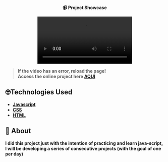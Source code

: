 <strong><div align="center">
 📹 Project Showcase

  <video src="https://github.com/LuckxSz/Weather-App-9/assets/135531180/e759719a-06fd-43d0-838d-d72fd78a1bb6">
</div>






> **If the video has an error, reload the page!**<br>
> Access the online project here  **[AQUI]( https://luckxsz.github.io/Weather-App-9/)**


## 🤓Technologies Used

-   [Javascript](https://developer.mozilla.org/en-US/docs/Web/JavaScript)
-   [CSS](https://developer.mozilla.org/en-US/docs/Web/CSS)
-   [HTML](https://developer.mozilla.org/en-US/docs/Web/HTML)

## 📝 About

I did this project just with the intention of practicing and learn java-script, I will be developing a series of consecutive projects (with the goal of one per day)
<strong/>
